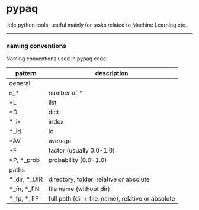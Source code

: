 
# pypaq

little python tools, useful mainly for tasks related to Machine Learning etc.

-----------------

### naming conventions

Naming conventions used in pypaq code:

| pattern      | description |
|--------------| ---         
| general      
| n_*          | number of * 
| *L           | list      
| *D           | dict
| *_ix         | index
| *_id         | id
| *AV          | average
| *F           | factor (usually 0.0-1.0) 
| *P, *_prob   | probability (0.0-1.0)
| paths        
| *_dir, *_DIR | directory, folder, relative or absolute
| *_fn, *_FN   | file name (without dir)
| *_fp, *_FP   | full path (dir + file_name), relative or absolute
